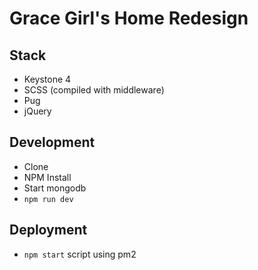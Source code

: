 # Grace Girl's Home Redesign 

## Stack
* Keystone 4
* SCSS (compiled with middleware)
* Pug
* jQuery


## Development
* Clone
* NPM Install
* Start mongodb
* `npm run dev`


## Deployment
* `npm start` script using pm2